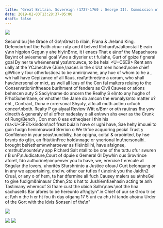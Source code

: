 ```yaml
---
title: "Great Britain. Sovereign (1727-1760 : George II). Commission of Richard Saltonstall as Justice of the Superior Court of the Province of Massachusetts Bay, 1745 January 24. HUM 36, Harvard University Archives."
date: 2019-02-03T13:28:37-05:00
draft: false
---
```


[![ ](https://ids.lib.harvard.edu/ids/iiif/422095275/full/,600/0/native.jpg)](https://nrs.harvard.edu/urn-3:HUL.ARCH:27001605)



Second bu }he Grace of Go\nGreat b rilain, Frana & Jreland King. Defendor\nof the Faith c\nur ruty and il belved Richard\nJaltonstall E eain y\nn higpion Gegun y ahe hiy\nBrnc, it i enacs That e a\nof the Mapachuora Bay\nt of avieemenal goal V\ne a diyerier ut t fuliahe, Gurt of gpize f gneral goal Dy ner te whe\neneral yoa\nrouwce, to be helal <U+C6E9> Rent ann ually at the YCJnechve (Jùne,\naces in the s Uct men honed\none chief glWtice y four otherlusticeJ to be annin\nvane, any hue of whom to he a , wh hall have Cepizance of all Raus, real\nthree\ne a uorum, who shall have\nersonal or mixt, as well all leas of the Con fal malters relaing to the Conservation\nftheace burihment of fenders as Civil Cauves or ations behmcen auty S Saciy\name do ancern the Realhy S el\nto any hughe of FrholSuheritane, or whcther the Jame do amcon the eronalys\nto matter o? eht , Contract, Dona e orrersonal Shyuty, alfo all muth actinu urfuch concer\nboth. Realty P gy alyaal Review Witt o/Bmr or oth rau\nas fhe yow dinecth & generaly of al ofher nadeslay o all en\nwn ahs ever as the Crunk of Rung/Bench , Con mon 0 eas ettheqiaer i thin his rna<U+5FE1>kindom\nof freat buiain have or ughi have, Sae hehy imouei to guin fudgn henin\naward Brerion o We thfoe acquoring pecial Trust y Confilence in your yeas\nuncbiliy, hae opigna, coital & orpointed, by hse brsnts do gfijn, an fhtuti\nFree hold\nnage or ynerional Inu\nersonalhi. brought beNethem\nwharoever as file\nbilihi, have afsignee, cmsthub\nounte\ny app Richard Salt ntall to be one of the tuttu ofur swuren r B unF\nJudicature,Court of dpuie s Gemeral Gl Dywhin ous Srovrince aforet, fdo authorine\nimpenver you to have, we, erercise f erecule all Sngular the lovers, uhorités Sfurshn\nto a Justice ofourJ Curt belongung or in any we appertainirg, dnd w. other our tufies f u\noink you the Jaid\n2 Crual, or any o of hem, ta har dfermine all fuch Causey malers au a\nheGel to give fudlgm&hinauar Cthen,Sto s hat to Jushie\nfiaehasin acting te anh Tastimany wherncof Si fhare cust the ubich Salhr\naw.\not the hna sachuselts Bar afores to be hereunto af\ngtyn\".in Chief of uur se Grou tr ce at l\nh n the h er ht fou th day ofgang 17 5 unt ea chu hl tando aho\nu Urder of the Gort with the ldvis &onsenl of the\n"


[![ ](https://ids.lib.harvard.edu/ids/iiif/422095275/full/,600/0/native.jpg)](https://nrs.harvard.edu/urn-3:HUL.ARCH:27001605)


<img src="https://ids.lib.harvard.edu/ids/iiif/422095275/full/,600/0/native.jpg">

<img src="http://nrs.harvard.edu/urn-3:HUL.ARCH:27001605?n=1">


<script src="https://gist.github.com/comstock/6e5c6fc1aa0edf8f42a6397810e096d4.js"></script>
